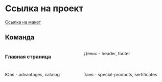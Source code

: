 # Ссылка на проект
<a href="https://www.figma.com/file/kJm0F20PPjTDsvsEJfpKK2/FREE-%7C-Cablerrr---Online-Cable-Wholesale-Store-(Community)-(Copy)?type=design&node-id=1314%3A7264&mode=design&t=IJLNkPblEdYLHM8k-1">Ссылка на макет</a>

<h2>Команда</h2>
<div style="display: grid; grid-template-columns: 1fr 1fr; gap: 10px;">
	<h3>Главная страница</h3>
	<p>Денис - header, footer</p>
	<p>Юля - advantages, catalog</p>
	<p>Таня - special-products, sertificates</p>
</div>